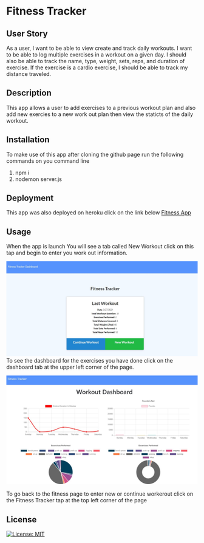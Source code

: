 # Fitness Tracker

## User Story

As a user, I want to be able to view create and track daily workouts. I want to be able to log multiple exercises in a workout on a given day. I should also be able to track the name, type, weight, sets, reps, and duration of exercise. If the exercise is a cardio exercise, I should be able to track my distance traveled.

## Description

This app allows a user to add exercises to a previous workout plan and also add new exercies to a new work out plan then view the staticts of the daily workout.

## Installation

To make use of this app after cloning the github page run the following commands on you command line

1. npm i
2. nodemon server.js

## Deployment

This app was also deployed on heroku click on the link below
[Fitness App](https://fitnesstrackerjohn.herokuapp.com/)

## Usage

When the app is launch You will see a tab called New Workout click on this tap and begin to enter you work out information.

![Tracker page](public/images/fit1.JPG)
To see the dashboard for the exercises you have done click on the dashboard tab at the upper left corner of the page.

![Dashboard](public\images\fit2.JPG)

To go back to the fitness page to enter new or continue workerout click on the Fitness Tracker tap at the top left corner of the page

## License

[![License: MIT](https://img.shields.io/badge/License-MIT-yellow.svg)](https://opensource.org/licenses/MIT)

